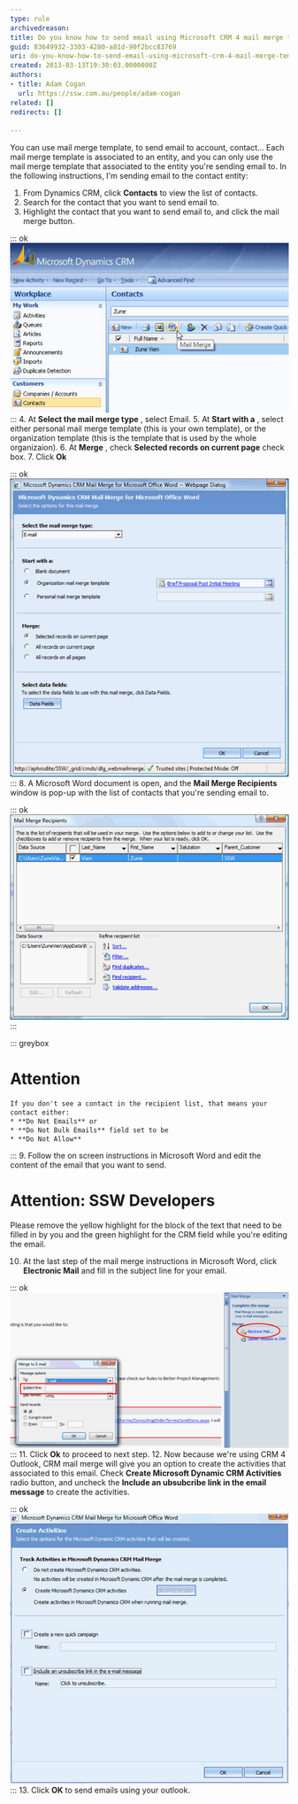 ```yaml
---
type: rule
archivedreason: 
title: Do you know how to send email using Microsoft CRM 4 mail merge template?
guid: 83649932-3303-4280-a81d-90f2bcc83769
uri: do-you-know-how-to-send-email-using-microsoft-crm-4-mail-merge-template
created: 2013-03-13T19:30:03.0000000Z
authors:
- title: Adam Cogan
  url: https://ssw.com.au/people/adam-cogan
related: []
redirects: []

---
```


You can use mail merge template, to send email to account, contact... Each mail merge template is associated to an entity, and you can only use the mail merge template that associated to the entity you're sending email to. In the following instructions, I'm sending email to the contact entity:

<!--endintro-->

1. From Dynamics CRM, click 
       **Contacts** to view the list of contacts.
2. Search for the contact that you want to send email to.
3. Highlight the contact that you want to send email to, and click the mail merge button.


::: ok  
![Figure: Mail merge button](send-mail-merge-1.jpg)  
:::
4. At 
       **Select the mail merge type** , select Email.
5. At 
       **Start with a** , select either personal mail merge template (this is your own template), or the organization template (this is the template that is used by the whole organizaion).
6. At 
       **Merge** , check 
       **Selected records on current page** check box.
7. Click 
       **Ok**


::: ok  
![Figure: Fill in the mail merge details](send-mail-merge-2.jpg)  
:::
8. A Microsoft Word document is open, and the 
       **Mail Merge Recipients** window is pop-up with the list of contacts that you're sending email to.


::: ok  
![Figure: Mail Merge Recipients](send-mail-merge-3.jpg)  
:::


::: greybox

# Attention
    If you don't see a contact in the recipient list, that means your contact either:
    * **Do Not Emails** or
    * **Do Not Bulk Emails** field set to be
    * **Do Not Allow**

:::
9. Follow the on screen instructions in Microsoft Word and edit the content of the email that you want to send.


# Attention: SSW Developers

Please remove the yellow highlight for the block of the text that need to be filled in by you and the green highlight for the CRM field while you're editing the email.

10. At the last step of the mail merge instructions in Microsoft Word, click 
       **Electronic Mail** and fill in the subject line for your email.


::: ok  
![Figure: Fill in subject line for email](send-mail-merge-4.jpg)  
:::
11. Click 
       **Ok** to proceed to next step.
12. Now because we're using CRM 4 Outlook, CRM mail merge will give you an option to create the activities that associated to this email. Check 
       **Create Microsoft Dynamic CRM Activities** radio button, and uncheck the 
       **Include an ubsubcribe link in the email message** to create the activities.


::: ok  
![Figure: Create activies for emails sending out using mail merge](send-mail-merge-5.jpg)  
:::
13. Click 
       **OK** to send emails using your outlook.
